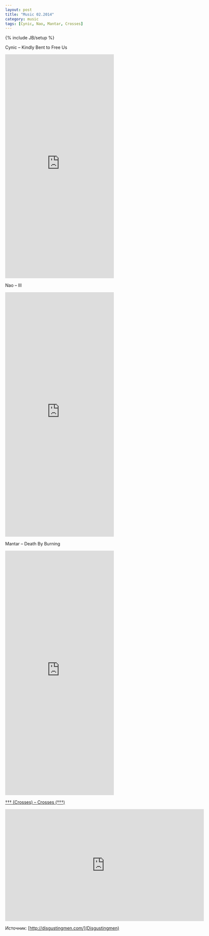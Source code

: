```yaml
---
layout: post
title: "Music 02.2014"
category: music
tags: [Cynic, Nao, Mantar, Crosses]
---
```

{% include JB/setup %}

Cynic – Kindly Bent to Free Us

<iframe src='http://bandcamp.com/EmbeddedPlayer/album=1127694007/size=large/bgcol=ffffff/linkcol=0687f5/transparent=true/' style='border: 0; width: 350px; height: 720px;'><a href='http://cyniconline.bandcamp.com/album/kindly-bent-to-free-us-2'>Kindly Bent to Free Us by Cynic</a>&nbsp;</iframe> 

Nao – III

<iframe src='http://bandcamp.com/EmbeddedPlayer/album=3567446084/size=large/bgcol=ffffff/linkcol=0687f5/transparent=true/' style='border: 0; width: 350px; height: 786px;'><a href='http://ant-zen.bandcamp.com/album/iii'>III by näo</a>&nbsp;</iframe> 

Mantar – Death By Burning

<iframe src='http://bandcamp.com/EmbeddedPlayer/album=3583606015/size=large/bgcol=ffffff/linkcol=0687f5/transparent=true/' style='border: 0; width: 350px; height: 786px;'><a href='http://mantar.bandcamp.com/album/death-by-burning'>death by burning by mantar</a></iframe>

[††† (Crosses) – Crosses (†††)](http://crossesmusic.com/)

<iframe frameborder="0" width="640" height="360" src="https://www.youtube.com/embed/QBN-1Q0_Fiw">&nbsp;</iframe>




Источник: [http://disgustingmen.com/](Disgustingmen)
	